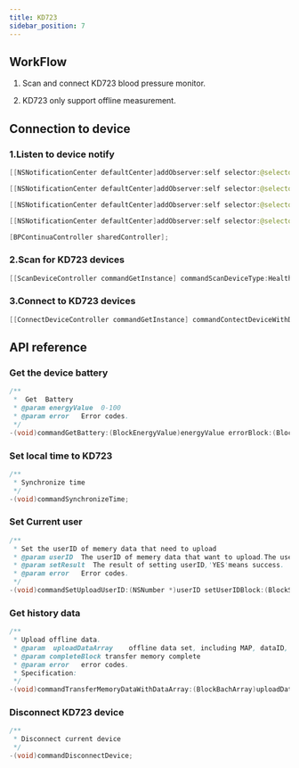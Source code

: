 ```yaml
---
title: KD723
sidebar_position: 7
---
```


## WorkFlow

1. Scan and connect KD723 blood pressure monitor.

2. KD723 only support offline measurement.

## Connection to device

### 1.Listen to device notify

```java
[[NSNotificationCenter defaultCenter]addObserver:self selector:@selector(deviceDiscovered:) name:ContinuaBPDiscover object:nil];

[[NSNotificationCenter defaultCenter]addObserver:self selector:@selector(deviceConnectFailed:) name:ContinuaBPConnectFailed object:nil];

[[NSNotificationCenter defaultCenter]addObserver:self selector:@selector(DeviceConnected:) name:ContinuaBPConnectNoti object:nil];

[[NSNotificationCenter defaultCenter]addObserver:self selector:@selector(DeviceDisconnected:) name:ContinuaBPDisConnectNoti object:nil];

[BPContinuaController sharedController];
```

### 2.Scan for KD723 devices

```java
[[ScanDeviceController commandGetInstance] commandScanDeviceType:HealthDeviceType_KD723];
```

### 3.Connect to KD723 devices

```java
[[ConnectDeviceController commandGetInstance] commandContectDeviceWithDeviceType:HealthDeviceType_KD723 andSerialNub:deviceMac];
```

## API reference

### Get the device battery

```java
/**
 *  Get  Battery
 * @param energyValue  0-100
 * @param error   Error codes.
 */
-(void)commandGetBattery:(BlockEnergyValue)energyValue errorBlock:(BlockError)error;
```

### Set local time to KD723

```java
/**
 * Synchronize time
 */
-(void)commandSynchronizeTime;
```

### Set Current user

```java
/**
 * Set the userID of memery data that need to upload
 * @param userID  The userID of memery data that want to upload.The userID is @1 or @2.
 * @param setResult  The result of setting userID,'YES'means success.
 * @param error   Error codes.
 */
-(void)commandSetUploadUserID:(NSNumber *)userID setUserIDBlock:(BlockSetUserID)setResult errorBlock:(BlockError)error;
```

### Get history data

```java
/**
 * Upload offline data.
 * @param  uploadDataArray    offline data set, including MAP, dataID, dia, heartRate, irregular, measureState, sys, time, unit, userId.
 * @param completeBlock transfer memory complete
 * @param error   error codes.
 * Specification:
 */
-(void)commandTransferMemoryDataWithDataArray:(BlockBachArray)uploadDataArray complete:(BlockSuccess)completeBlock errorBlock:(BlockError)error;
```

### Disconnect KD723 device

```java
/**
 * Disconnect current device
 */
-(void)commandDisconnectDevice;
```
